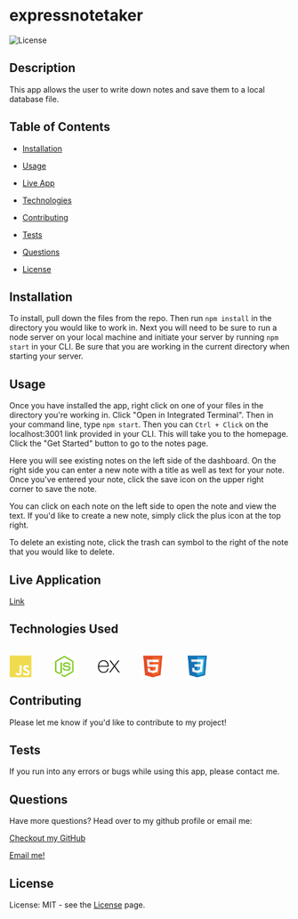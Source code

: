 # expressnotetaker

![License](https://img.shields.io/static/v1?label=license&message=MIT&color=${badge.color})

  ## Description
  
This app allows the user to write down notes and save them to a local database file.
  
## Table of Contents
  
* [Installation](#Installation)
  
* [Usage](#Usage)

* [Live App](#Live-Application)

* [Technologies](#Technologies-Used)
  
* [Contributing](#Contributing)
  
* [Tests](#Tests)
  
* [Questions](#Questions)
  
* [License](#License)
  
## Installation
  
To install, pull down the files from the repo. Then run `npm install` in the directory you would like to work in. Next you will need to be sure to run a node server on your local machine and initiate your server by running `npm start` in your CLI. Be sure that you are working in the current directory when starting your server.
  
## Usage
  
Once you have installed the app, right click on one of your files in the directory you're working in. Click "Open in Integrated Terminal". Then in your command line, type `npm start`. Then you can `Ctrl + Click` on the localhost:3001 link provided in your CLI. This will take you to the homepage. Click the "Get Started" button to go to the notes page.

Here you will see existing notes on the left side of the dashboard. On the right side you can enter a new note with a title as well as text for your note. Once you've entered your note, click the save icon on the upper right corner to save the note. 

You can click on each note on the left side to open the note and view the text. If you'd like to create a new note, simply click the plus icon at the top right. 

To delete an existing note, click the trash can symbol to the right of the note that you would like to delete.

## Live Application
[Link](https://jhdavey-express-note-taker.herokuapp.com/)
  
## Technologies Used

<div style="display: inline_block"><br>
  <img height="40" align="center" alt="JavaScript" height="30" width="40" src="https://raw.githubusercontent.com/devicons/devicon/master/icons/javascript/javascript-plain.svg">
 &nbsp;&nbsp;&nbsp;&nbsp;&nbsp;&nbsp;&nbsp;&nbsp;
 <img height="40" align="center" alt="Node.js" height="30" width="40" src="https://raw.githubusercontent.com/devicons/devicon/master/icons/nodejs/nodejs-original.svg">
 &nbsp;&nbsp;&nbsp;&nbsp;&nbsp;&nbsp;&nbsp;&nbsp;
  <img height="40" align="center" alt="Express.js" height="30" width="40" src="https://raw.githubusercontent.com/devicons/devicon/master/icons/express/express-original.svg">
 &nbsp;&nbsp;&nbsp;&nbsp;&nbsp;&nbsp;&nbsp;&nbsp;
<img height="40" align="center" alt="HTML5" height="30" width="40" src="https://raw.githubusercontent.com/devicons/devicon/master/icons/html5/html5-original.svg">
 &nbsp;&nbsp;&nbsp;&nbsp;&nbsp;&nbsp;&nbsp;&nbsp;
<img height="40" align="center" alt="CSS3" height="30" width="40" src="https://raw.githubusercontent.com/devicons/devicon/master/icons/css3/css3-original.svg">
  &nbsp;&nbsp;&nbsp;&nbsp;&nbsp;&nbsp;&nbsp;&nbsp;
</div>

## Contributing
  
Please let me know if you'd like to contribute to my project!
  
## Tests
  
If you run into any errors or bugs while using this app, please contact me.
  
## Questions
  
Have more questions? Head over to my github profile or email me:
  
[Checkout my GitHub](www.github.com/jhdavey)
  
[Email me!](hdwebdevelopment@gmail.com)
  
## License
  
License: MIT - see the [License](https://choosealicense.com/licenses/mit/) page.

  